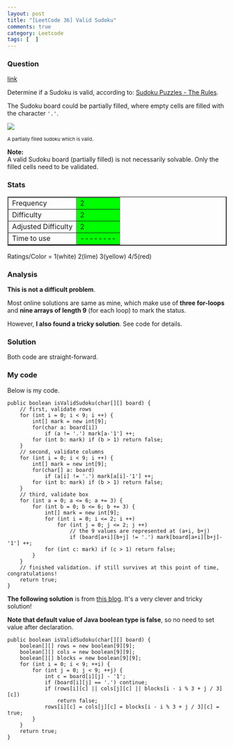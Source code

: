 ```yaml
---
layout: post
title: "[LeetCode 36] Valid Sudoku"
comments: true
category: Leetcode
tags: [  ]
---
```



### Question 
[link](http://oj.leetcode.com/problems/valid-sudoku/)

<div class="question-content">
            <p></p><p>Determine if a Sudoku is valid, according to: <a href="http://sudoku.com.au/TheRules.aspx">Sudoku Puzzles - The Rules</a>.</p>

<p>The Sudoku board could be partially filled, where empty cells are filled with the character <code>'.'</code>.</p>

<p>
<img src="http://upload.wikimedia.org/wikipedia/commons/thumb/f/ff/Sudoku-by-L2G-20050714.svg/250px-Sudoku-by-L2G-20050714.svg.png"><br>
</p><p style="font-size: 11px">A partially filled sudoku which is valid.</p>
<p></p>

<p><b>Note:</b><br>
A valid Sudoku board (partially filled) is not necessarily solvable. Only the filled cells need to be validated.
</p><p></p>
          </div>

### Stats
<table border="2">
	<tr>
		<td>Frequency</td>
		<td bgcolor="lime">2</td>
	</tr>
	<tr>
		<td>Difficulty</td>
		<td bgcolor="lime">2</td>
	</tr>
	<tr>
		<td>Adjusted Difficulty</td>
		<td bgcolor="lime">2</td>
	</tr>
	<tr>
		<td>Time to use</td>
		<td bgcolor="lime">--------</td>
	</tr>
</table>

Ratings/Color = 1(white) 2(lime) 3(yellow) 4/5(red)

### Analysis

__This is not a difficult problem__. 

Most online solutions are same as mine, which make use of __three for-loops__ and __nine arrays of length 9__ (for each loop) to mark the status. 

However, __I also found a tricky solution__. See code for details. 

### Solution

Both code are straight-forward. 

### My code 

Below is my code.


    public boolean isValidSudoku(char[][] board) {
        // first, validate rows
        for (int i = 0; i < 9; i ++) {
            int[] mark = new int[9];
            for(char a: board[i]) 
                if (a != '.') mark[a-'1'] ++;
            for (int b: mark) if (b > 1) return false;
        }
        // second, validate columns
        for (int i = 0; i < 9; i ++) {
            int[] mark = new int[9];
            for(char[] a: board) 
                if (a[i] != '.') mark[a[i]-'1'] ++;
            for (int b: mark) if (b > 1) return false;
        }
        // third, validate box
        for (int a = 0; a <= 6; a += 3) {
            for (int b = 0; b <= 6; b += 3) {
                int[] mark = new int[9];
                for (int i = 0; i <= 2; i ++) 
                    for (int j = 0; j <= 2; j ++) 
                        // the 9 values are represented at (a+i, b+j)
                        if (board[a+i][b+j] != '.') mark[board[a+i][b+j]-'1'] ++;
                for (int c: mark) if (c > 1) return false;
            }
        }
        // finished validation. if still survives at this point of time, congratulations!
        return true;
    }


__The following solution__ is from [this blog](http://www.cnblogs.com/zhaolizhen/p/Sudoku.html). It's a very clever and tricky solution! 

__Note that default value of Java boolean type is false__, so no need to set value after declaration. 


    public boolean isValidSudoku(char[][] board) {
        boolean[][] rows = new boolean[9][9];
        boolean[][] cols = new boolean[9][9];
        boolean[][] blocks = new boolean[9][9];
        for (int i = 0; i < 9; ++i) {
            for (int j = 0; j < 9; ++j) {
                int c = board[i][j] - '1';
                if (board[i][j] == '.') continue;
                if (rows[i][c] || cols[j][c] || blocks[i - i % 3 + j / 3][c])
                    return false;
                rows[i][c] = cols[j][c] = blocks[i - i % 3 + j / 3][c] = true;
            }
        }
        return true;
    }
